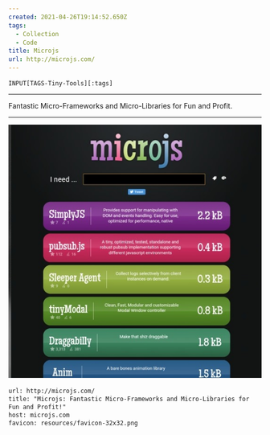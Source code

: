 ```yaml
---
created: 2021-04-26T19:14:52.650Z
tags: 
  - Collection
  - Code
title: Microjs
url: http://microjs.com/
---
```

```meta-bind
INPUT[TAGS-Tiny-Tools][:tags]
```

___
Fantastic Micro-Frameworks and Micro-Libraries for Fun and Profit.
___

![](_attachments/microjs.jpg)

```cardlink
url: http://microjs.com/
title: "Microjs: Fantastic Micro-Frameworks and Micro-Libraries for Fun and Profit!"
host: microjs.com
favicon: resources/favicon-32x32.png
```
